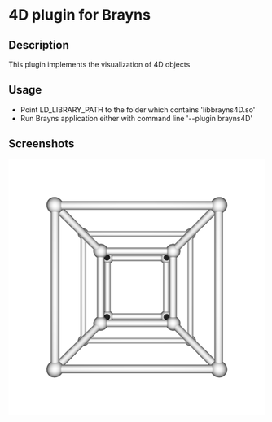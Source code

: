 # 4D plugin for Brayns

## Description
This plugin implements the visualization of 4D objects

## Usage
- Point LD_LIBRARY_PATH to the folder which contains
  'libbrayns4D.so'
- Run Brayns application either with command line '--plugin brayns4D'

## Screenshots
![4D](doc/4D.png)
